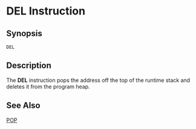 # DEL Instruction

## Synopsis

```
DEL
```

## Description

The **DEL** instruction pops the address off the top of the runtime stack
and deletes it from the program heap.

## See Also

[POP](../pop)
